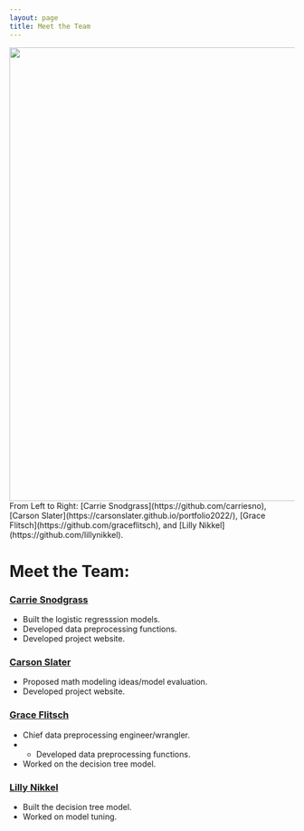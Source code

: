 ```yaml
---
layout: page
title: Meet the Team
---
```

<img src="{{ site.url }}{{ site.baseurl }}/assets/img/group_picture.png" width="800">
From Left to Right: [Carrie Snodgrass](https://github.com/carriesno), [Carson Slater](https://carsonslater.github.io/portfolio2022/), [Grace Flitsch](https://github.com/graceflitsch), and [Lilly Nikkel](https://github.com/lillynikkel).
 
# Meet the Team:

### [Carrie Snodgrass](https://github.com/carriesno)
- Built the logistic regresssion models.
- Developed data preprocessing functions.
- Developed project website.

### [Carson Slater](https://carsonslater.github.io/portfolio2022/)
- Proposed math modeling ideas/model evaluation.
- Developed project website.

### [Grace Flitsch](https://github.com/graceflitsch)
- Chief data preprocessing engineer/wrangler.
- - Developed data preprocessing functions.
- Worked on the decision tree model.

### [Lilly Nikkel](https://github.com/lillynikkel)
- Built the decision tree model.
- Worked on model tuning.

